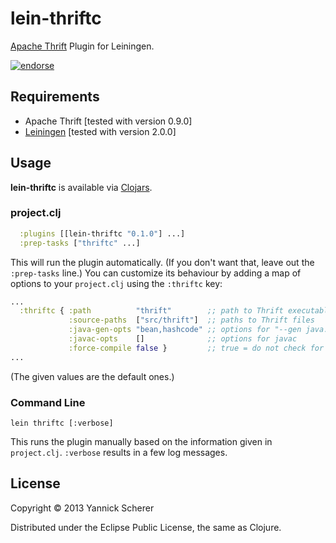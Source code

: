 # lein-thriftc

[Apache Thrift](http://thrift.apache.org/) Plugin for Leiningen.

[![endorse](https://api.coderwall.com/xsc/endorsecount.png)](https://coderwall.com/xsc)

## Requirements

- Apache Thrift [tested with version 0.9.0]
- [Leiningen](https://github.com/technomancy/leiningen) [tested with version 2.0.0]

## Usage

__lein-thriftc__ is available via [Clojars](https://clojars.org/lein-thriftc).

### project.clj


```clojure
  :plugins [[lein-thriftc "0.1.0"] ...]
  :prep-tasks ["thriftc" ...]
```

This will run the plugin automatically. (If you don't want that, leave out the `:prep-tasks` line.)
You can customize its behaviour by adding a map of options to your `project.clj` using the `:thriftc`
key:

```clojure
...
  :thriftc { :path          "thrift"        ;; path to Thrift executable
             :source-paths  ["src/thrift"]  ;; paths to Thrift files
             :java-gen-opts "bean,hashcode" ;; options for "--gen java:<options>"
             :javac-opts    []              ;; options for javac
             :force-compile false }         ;; true = do not check for changes
...
```

(The given values are the default ones.)

### Command Line

```
lein thriftc [:verbose]
```

This runs the plugin manually based on the information given in `project.clj`. `:verbose`
results in a few log messages.

## License

Copyright &copy; 2013 Yannick Scherer

Distributed under the Eclipse Public License, the same as Clojure.
